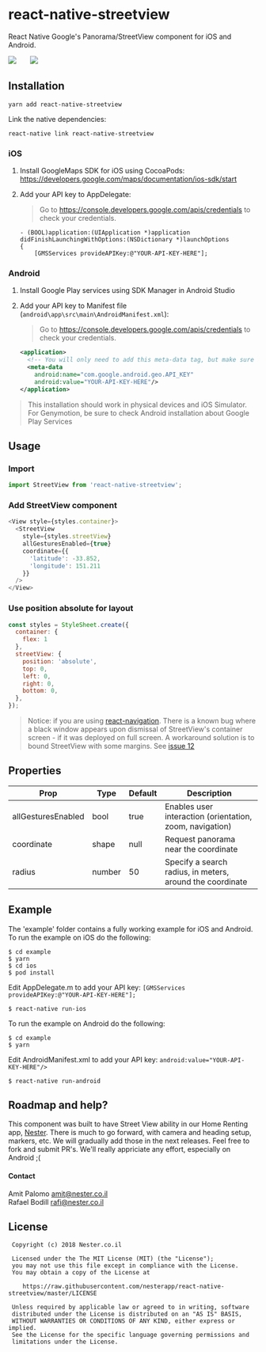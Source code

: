 
# react-native-streetview

React Native Google's Panorama/StreetView component for iOS and Android.

![](http://i.imgur.com/PTFla6o.png)&emsp;&emsp;![](http://i.imgur.com/O3uzwrC.png)

## Installation

```
yarn add react-native-streetview
```

Link the native dependencies:

```
react-native link react-native-streetview
```

### iOS

1. Install GoogleMaps SDK for iOS using CocoaPods:
		https://developers.google.com/maps/documentation/ios-sdk/start

2. Add your API key to AppDelegate:
    > Go to https://console.developers.google.com/apis/credentials to check your credentials.

	```
	- (BOOL)application:(UIApplication *)application didFinishLaunchingWithOptions:(NSDictionary *)launchOptions
	{
		[GMSServices provideAPIKey:@"YOUR-API-KEY-HERE"];
	```

### Android
1. Install Google Play services using SDK Manager in Android Studio

2. Add your API key to Manifest file (`android\app\src\main\AndroidManifest.xml`):
    > Go to https://console.developers.google.com/apis/credentials to check your credentials.

   ```xml
   <application>
     <!-- You will only need to add this meta-data tag, but make sure it's a child of application -->
     <meta-data
       android:name="com.google.android.geo.API_KEY"
       android:value="YOUR-API-KEY-HERE"/>
   </application>
   ```

>This installation should work in physical devices and iOS Simulator. For Genymotion, be sure to check Android installation about Google Play Services

## Usage

### Import
```javascript
import StreetView from 'react-native-streetview';
```

### Add StreetView component
```javascript
<View style={styles.container}>
  <StreetView
    style={styles.streetView}
    allGesturesEnabled={true}
    coordinate={{
      'latitude': -33.852,
      'longitude': 151.211
    }}
  />
</View>
```

### Use position absolute for layout
```javascript
const styles = StyleSheet.create({
  container: {
    flex: 1
  },
  streetView: {
    position: 'absolute',
    top: 0,
    left: 0,
    right: 0,
    bottom: 0,
  },
});
```
> Notice: if you are using [react-navigation](https://github.com/react-navigation/react-navigation). There is a known bug where a black window appears upon dismissal
of StreetView's container screen - if it was deployed on full screen.
A workaround solution is to bound StreetView with some margins.
See [issue 12](https://github.com/nesterapp/react-native-streetview/issues/12)

## Properties
Prop                  | Type     | Default              | Description
--------------------- | -------- | -------------------- | -----------
allGesturesEnabled    | bool     | true               | Enables user interaction (orientation, zoom, navigation)
coordinate            | shape | null                     |  Request panorama near the coordinate
radius                | number   | 50                     |  Specify a search radius, in meters, around the coordinate

## Example

The 'example' folder contains a fully working example for iOS and Android.  
To run the example on iOS do the following:  

```
$ cd example
$ yarn
$ cd ios
$ pod install
```

Edit AppDelegate.m to add your API key:
`[GMSServices provideAPIKey:@"YOUR-API-KEY-HERE"];`

```
$ react-native run-ios
```

To run the example on Android do the following:

```
$ cd example
$ yarn
```

Edit AndroidManifest.xml to add your API key:
`android:value="YOUR-API-KEY-HERE"/>`

```
$ react-native run-android
```

## Roadmap and help?
This component was built to have Street View ability in our Home Renting app, [Nester](http://nester.co.il).
There is much to go forward, with camera and heading setup, markers, etc. We will gradually add those in the next releases.
Feel free to fork and submit PR's. We'll really appriciate any effort, especially on Android ;(  

#### Contact
Amit Palomo <amit@nester.co.il>  
Rafael Bodill <rafi@nester.co.il>  

License
--------

     Copyright (c) 2018 Nester.co.il

     Licensed under the The MIT License (MIT) (the "License");
     you may not use this file except in compliance with the License.
     You may obtain a copy of the License at

        https://raw.githubusercontent.com/nesterapp/react-native-streetview/master/LICENSE

     Unless required by applicable law or agreed to in writing, software
     distributed under the License is distributed on an "AS IS" BASIS,
     WITHOUT WARRANTIES OR CONDITIONS OF ANY KIND, either express or implied.
     See the License for the specific language governing permissions and
     limitations under the License.
